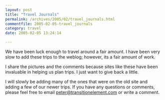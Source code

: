 ```yaml
---
layout: post
title: "Travel Journals"
permalink: /archives/2005/02/travel_journals.html
commentfile: 2005-02-05-travel_journals
category: travel
date: 2005-02-05 13:24:14

---
```


We have been luck enough to travel around a fair amount. I have been very slow to add these trips to the weblog; however, its a fair amount of work.

I share the pictures and the comments because sites like these have been invaluable in helping us plan trips. I just want to give back a little.

I will slowly be adding many of the ones that were on the old site and adding a few of our newer trips. If you have any questions or comments, please feel free to email peter@transitionelement.com or write a comment.
